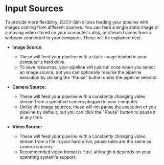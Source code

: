 # Input Sources

To provide more flexibility, EOCV-Sim allows feeding your pipeline with images coming from different sources. You can feed a single static image or a moving video stored on your computer's disk, or stream frames from a webcam connected to your computer. These will be explained next.

* **Image Source:**
  * These will feed your pipeline with a static image loaded in your computer's hard drive.
  * To save resources, your pipeline will just run once when you select an image source, but you can optionally resume the pipeline execution by clicking the "Pause" button under the pipeline selector.
* **Camera Source:**
  * These will feed your pipeline with a constantly changing video stream from a specified camera plugged in your computer.
  * Unlike the image sources, these will not pause the execution of you pipeline by default, but you can click the "Pause" button to pause it at any time.
*   **Video Source:**

    * These will feed your pipeline with a constantly changing video stream from a file in your hard drive, pause rules are the same as camera sources.
    * Recommended video format is _\*.avi_, although it depends on your operating system's support.




